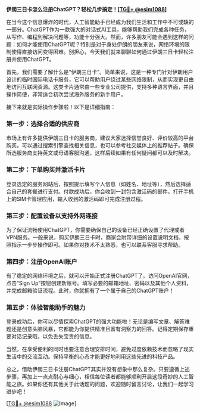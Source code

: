 **伊朗三日卡怎么注册ChatGPT？轻松几步搞定！[[TG💪+ @esim1088](https://t.me/s/esim1088)]**

在当今这个信息爆炸的时代，人工智能助手已经成为我们生活和工作中不可或缺的一部分。ChatGPT作为一款强大的对话式AI工具，能够帮助我们完成各种任务，从写作、编程到解决问题等，功能十分强大。然而，许多朋友可能会遇到这样的问题：如何才能使用ChatGPT呢？特别是对于身处伊朗的朋友来说，网络环境的限制使得直接访问变得困难。别担心，今天我们就来聊聊如何通过伊朗三日卡轻松注册并使用ChatGPT。

首先，我们需要了解什么是“伊朗三日卡”。简单来说，这是一种专门针对伊朗用户设计的临时国际电话卡服务，它可以帮助用户绕过某些网络限制，从而实现更自由地访问互联网资源。这类卡片通常由一些专业公司提供，支持多种语言界面，并且操作简便，非常适合初次尝试海外服务的新手用户。

接下来就是实际操作步骤啦！以下是详细指南：

### 第一步：选择合适的供应商

市场上有许多提供伊朗三日卡的服务商，建议大家选择信誉良好、评价较高的平台购买。可以通过搜索引擎查找相关信息，也可以参考社交媒体上的推荐帖子。确保所选服务商支持英文或母语客服沟通，这样后续如果有任何疑问都可以及时解决。

### 第二步：下单购买并激活卡片

登录选定的服务网站后，按照提示填写个人信息（如姓名、地址等），然后选择适合自己的套餐进行支付。付款成功后，你会收到一封包含激活码的邮件。打开手机上的SIM卡管理应用，输入收到的激活码即可完成注册过程。

### 第三步：配置设备以支持外网连接

为了保证流畅使用ChatGPT，你需要确保自己的设备已经正确设置了代理或者VPN服务。一般来说，购买伊朗三日卡时，商家会附带详细的设置说明文档，按照指示一步步操作即可。如果你对技术不太熟悉，也可以联系客服寻求帮助。

### 第四步：注册OpenAI账户

有了稳定的网络环境之后，就可以开始正式注册ChatGPT了。访问OpenAI官网，点击“Sign Up”按钮创建新账号。填写必要的邮箱地址、密码以及其他个人资料，并完成邮箱验证流程。此时，你就拥有了一个属于自己的ChatGPT账户！

### 第五步：体验智能助手的魅力

登录成功后，你可以尽情探索ChatGPT的强大功能啦！无论是编写文章、解答难题还是创意头脑风暴，它都能为你提供精准且富有洞察力的回答。记得定期保存重要对话记录哦，以免丢失宝贵的信息。

当然，在享受便利的同时也要注意合理安排时间，避免过度依赖技术而忽略了现实生活中的交流互动。保持平衡的心态才能更好地利用这些先进的科技产品。

总之，借助伊朗三日卡注册ChatGPT其实并没有想象中那么复杂。只要遵循上述步骤，再加上一点点耐心与细心，相信每位读者都能够顺利开启这段奇妙的人工智能之旅。如果你还有其他关于此话题的问题，欢迎随时留言讨论，让我们一起学习进步吧！

[[TG💪+ @esim1088](https://t.me/s/esim1088) ![Image](https://i.postimg.cc/4NQfJmqS/Snipaste-2025-05-13-00-14-12.png)]